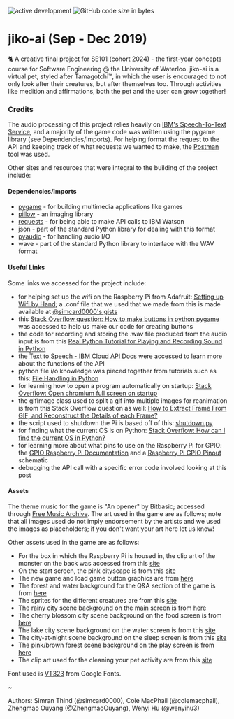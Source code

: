 ![active development](https://img.shields.io/badge/active%20dev-on%20hold-yellow.svg)
![GitHub code size in bytes](https://img.shields.io/github/languages/code-size/simcard0000/jiko-ai.svg)
# jiko-ai (Sep - Dec 2019)
🐈 A creative final project for SE101 (cohort 2024) - the first-year concepts course for Software Engineering @ the University of Waterloo. jiko-ai is a virtual pet, styled after Tamagotchi™, in which the user is encouraged to not only look after their creatures, but after themselves too. Through activities like medition and affirmations, both the pet and the user can grow together!
### Credits
The audio processing of this project relies heavily on [IBM's Speech-To-Text Service](https://www.ibm.com/ca-en/marketplace/speech-to-text), and a majority of the game code was written using the pygame library (see Dependencies/Imports). For helping format the request to the API and keeping track of what requests we wanted to make, the [Postman](https://www.getpostman.com/) tool was used.

Other sites and resources that were integral to the building of the project include:

#### Dependencies/Imports
* [pygame](https://pypi.org/project/pygame/) - for building multimedia applications like games
* [pillow](https://pypi.org/project/Pillow/) - an imaging library
* [requests](https://pypi.org/project/requests/) - for being able to make API calls to IBM Watson
* json - part of the standard Python library for dealing with this format
* [pyaudio](https://pypi.org/project/PyAudio/) - for handling audio I/O
* wave - part of the standard Python library to interface with the WAV format

#### Useful Links
Some links we accessed for the project include: 
* for helping set up the wifi on the Raspberry Pi from Adafruit: [Setting up Wifi by Hand](https://learn.adafruit.com/adafruits-raspberry-pi-lesson-3-network-setup/setting-up-wifi-with-occidentalis); a .conf file that we used that we made from this is made available at [@simcard0000's gists](https://gist.github.com/simcard0000)
* this [Stack Overflow question: How to make buttons in python pygame](https://stackoverflow.com/questions/10168447/how-to-make-buttons-in-python-pygame/10169083) was accessed to help us make our code for creating buttons
* the code for recording and storing the .wav file produced from the audio input is from this [Real Python Tutorial for Playing and Recording Sound in Python](https://realpython.com/playing-and-recording-sound-python/#pyaudio_1)
* the [Text to Speech - IBM Cloud API Docs](https://cloud.ibm.com/apidocs/text-to-speech/text-to-speech) were accessed to learn more about the functions of the API
* python file i/o knowledge was pieced together from tutorials such as this: [File Handling in Python](https://www.geeksforgeeks.org/file-handling-python/)
* for learning how to open a program automatically on startup: [Stack Overflow: Open chromium full screen on startup](https://raspberrypi.stackexchange.com/questions/69204/open-chromium-full-screen-on-start-up)
* the gifImage class used to split a gif into multiple images for reanimation is from this Stack Overflow question as well: [How to Extract Frame From GIF, and Reconstruct the Details of each Frame?](https://stackoverflow.com/questions/47483375/how-to-extract-frame-from-gif-and-reconstruct-the-details-of-each-frame/48670390#48670390)
* the script used to shutdown the Pi is based off of this: [shutdown.py](https://github.com/halofx/rpi-shutdown/blob/master/shutdown.py)
* for finding what the current OS is on Python: [Stack Overflow: How can I find the current OS in Python?](https://stackoverflow.com/questions/110362/how-can-i-find-the-current-os-in-python)
* for learning more about what pins to use on the Raspberry Pi for GPIO: the [GPIO Raspberry Pi Documentation](https://www.raspberrypi.org/documentation/usage/gpio/) and a [Raspberry Pi GPIO Pinout](https://pinout.xyz/) schematic
* debugging the API call with a specific error code involved looking at this [post](
https://developer.ibm.com/answers/questions/203041/speech-to-text-with-python-error-500/)

#### Assets
The theme music for the game is "An opener" by Bitbasic; accessed through [Free Music Archive](https://freemusicarchive.org/music/Bitbasic/Pixel_Mixel). The art used in the game are as follows; note that all images used do not imply endorsement by the artists and we used the images as placeholders; if you don't want your art here let us know!

Other assets used in the game are as follows:
* For the box in which the Raspberry Pi is housed in, the clip art of the monster on the back was accessed from this [site](https://publicdomainvectors.org/en/free-clipart/Cute-toothless-monster/81416.html)
* On the start screen, the pink cityscape is from this [site](https://steamcommunity.com/sharedfiles/filedetails/?id=1655529628)
* The new game and load game button graphics are from [here](http://pixelartmaker.com/art/1a3c1597f19b5ff)
* The forest and water background for the Q&A section of the game is from [here](https://imgur.com/gallery/g6XDZ)
* The sprites for the different creatures are from this [site](https://www.megupets.com/)
* The rainy city scene background on the main screen is from [here](https://www.pinterest.ca/pin/70650287887104685/)
* The cherry blossom city scene background on the food screen is from [here](http://www.webdesignertrends.com/2017/03/waneella-pixel-art/)
* The lake city scene background on the water screen is from this [site](https://www.pinterest.ca/pin/345510602639604879/)
* The city-at-night scene background on the sleep screen is from this [site](https://weheartit.com/entry/312959754)
* The pink/brown forest scene background on the play screen is from [here](https://weheartit.com/entry/324981803)
* The clip art used for the cleaning your pet activity are from this [site](https://clipground.com/bath-rooms-clipart.html)

Font used is [VT323](https://fonts.google.com/specimen/VT323) from Google Fonts.

~

Authors: Simran Thind (@simcard0000), Cole MacPhail (@colemacphail), Zhengmao Ouyang (@ZhengmaoOuyang), Wenyi Hu (@wenyihu3)
